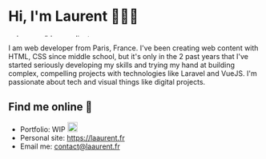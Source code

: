 # Hi, I'm Laurent 🏄🏼‍♂️

<img src="https://i.imgur.com/TRaOAKv.png" width="1600" height="5" alt="pale green/blue gradient" />

I am web developer from Paris, France. I've been creating web content with HTML, CSS since middle school, but it's only in the 2 past years that I've started seriously developing my skills and trying my hand at building complex, compelling projects with technologies like Laravel and VueJS.
I'm passionate about tech and visual things like digital projects.

## Find me online 🚀

- Portfolio: WIP <img src="http://www.animationcontinent.com/wpimages/wp9deec72e.gif" height="20" />
- Personal site: https://laaurent.fr
- Email me: contact@laaurent.fr



